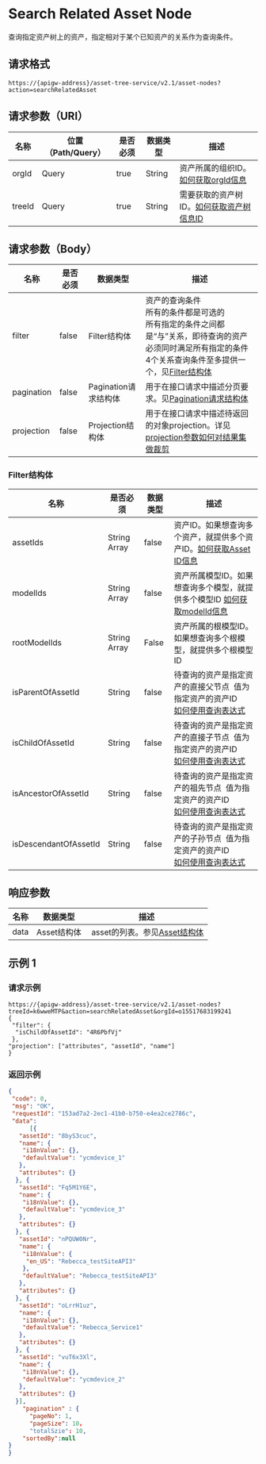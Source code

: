 # Search Related Asset Node

查询指定资产树上的资产，指定相对于某个已知资产的关系作为查询条件。

## 请求格式

```
https://{apigw-address}/asset-tree-service/v2.1/asset-nodes?action=searchRelatedAsset
```

## 请求参数（URI）

| 名称          | 位置（Path/Query） | 是否必须 | 数据类型 | 描述      |
|---------------|------------------|----------|-----------|--------------|
| orgId         | Query            | true     | String    | 资产所属的组织ID。[如何获取orgId信息](/docs/api/zh_CN/latest/api_faqs#id-orgid-orgid)                |
| treeId        | Query            | true    | String    | 需要获取的资产树ID。[如何获取资产树信息ID](/docs/api/zh_CN/latest/api_faqs#id)        |


## 请求参数（Body）

| 名称          | 是否必须 | 数据类型 | 描述      |
|-----------------|---------------|-------------------|-----|
| filter| false         |   Filter结构体       | 资产的查询条件<br>所有的条件都是可选的<br>所有指定的条件之间都是“与”关系，即待查询的资产必须同时满足所有指定的条件<br>4个关系查询条件至多提供一个，见[Filter结构体](/docs/api/zh_CN/latest/asset_tree/search_related_asset_node.html#filter-filterstruc)   |
| pagination| false         | Pagination请求结构体  | 用于在接口请求中描述分页要求。见[Pagination请求结构体](/docs/api/zh_CN/latest/overview.html?highlight=pagination#pagination)                               |
| projection| false         | Projection结构体          | 用于在接口请求中描述待返回的对象projection。详见[projection参数如何对结果集做裁剪](/docs/api/zh_CN/latest/api_faqs.html#projection)|


### Filter结构体<filterstruc>

| 名称      | 是否必须  | 数据类型 | 描述      |
|-----------|---------|--------|-----------------------|
| assetIds                   | String Array   | false    | 资产ID。如果想查询多个资产，就提供多个资产ID。[如何获取Asset ID信息](/docs/api/zh_CN/latest/api_faqs.html#asset-id-assetid-assetid)|
| modelIds            | String Array   | false    | 资产所属模型ID。如果想查询多个模型，就提供多个模型ID [如何获取modelId信息](/docs/api/zh_CN/latest/api_faqs.html#modelid-modelid) |
| rootModelIds         | String Array   | False    | 资产所属的根模型ID。如果想查询多个根模型，就提供多个根模型ID              |
| isParentOfAssetId     | String         | false    | 待查询的资产是指定资产的直接父节点  值为指定资产的资产ID<br>[如何使用查询表达式](/docs/api/zh_CN/latest/api_faqs.html#id1)  |
| isChildOfAssetId      | String         | false    | 待查询的资产是指定资产的直接子节点  值为指定资产的资产ID<br>[如何使用查询表达式](/docs/api/zh_CN/latest/api_faqs.html#id1)  |
| isAncestorOfAssetId   | String         | false    | 待查询的资产是指定资产的祖先节点  值为指定资产的资产ID<br>[如何使用查询表达式](/docs/api/zh_CN/latest/api_faqs.html#id1)   |
| isDescendantOfAssetId| String         | false    | 待查询的资产是指定资产的子孙节点  值为指定资产的资产ID<br>[如何使用查询表达式](/docs/api/zh_CN/latest/api_faqs.html#id1)   |


## 响应参数

| 名称 |数据类型  | 描述 |
|-----------|------------------|------------------|
| data      | Asset结构体 |  asset的列表。参见[Asset结构体](/docs/api/zh_CN/latest/asset_tree/get_asset_tree.html#asset-assetstruc)    |



## 示例 1

### 请求示例

```
https://{apigw-address}/asset-tree-service/v2.1/asset-nodes?treeId=k6wweMTP&action=searchRelatedAsset&orgId=o15517683199241
{
 "filter": {
  "isChildOfAssetId": "4R6PbfVj"
 },
"projection": ["attributes", "assetId", "name"]
}
```

### 返回示例

```json
{
 "code": 0,
 "msg": "OK",
 "requestId": "153ad7a2-2ec1-41b0-b750-e4ea2ce2786c",
 "data": 
      [{
   "assetId": "8byS3cuc",
   "name": {
    "i18nValue": {},
    "defaultValue": "ycmdevice_1"
   },
   "attributes": {}
  }, {
   "assetId": "Fq5M1Y6E",
   "name": {
    "i18nValue": {},
    "defaultValue": "ycmdevice_3"
   },
   "attributes": {}
  }, {
   "assetId": "nPQUW0Nr",
   "name": {
    "i18nValue": {
     "en_US": "Rebecca_testSiteAPI3"
    },
    "defaultValue": "Rebecca_testSiteAPI3"
   },
   "attributes": {}
  }, {
   "assetId": "oLrrH1uz",
   "name": {
    "i18nValue": {},
    "defaultValue": "Rebecca_Service1"
   },
   "attributes": {}
  }, {
   "assetId": "vuT6x3Xl",
   "name": {
    "i18nValue": {},
    "defaultValue": "ycmdevice_2"
   },
   "attributes": {}
  }],
    "pagination" : {
      "pageNo": 1,
      "pageSize": 10，
      "totalSzie": 10,
    "sortedBy":null
} 
}
```

